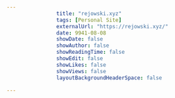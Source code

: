 ---
                title: "rejowski.xyz"
                tags: [Personal Site]
                externalUrl: "https://rejowski.xyz/"
                date: 9941-08-08
                showDate: false
                showAuthor: false
                showReadingTime: false
                showEdit: false
                showLikes: false
                showViews: false
                layoutBackgroundHeaderSpace: false
                ---

